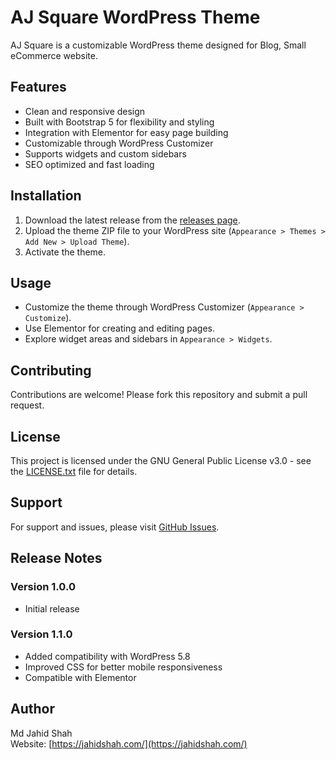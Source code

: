 # AJ Square WordPress Theme

AJ Square is a customizable WordPress theme designed for Blog, Small eCommerce website.

## Features

- Clean and responsive design
- Built with Bootstrap 5 for flexibility and styling
- Integration with Elementor for easy page building
- Customizable through WordPress Customizer
- Supports widgets and custom sidebars
- SEO optimized and fast loading

## Installation

1. Download the latest release from the [releases page](https://github.com/mdjahidshah/aj-square-theme/releases).
2. Upload the theme ZIP file to your WordPress site (`Appearance > Themes > Add New > Upload Theme`).
3. Activate the theme.

## Usage

- Customize the theme through WordPress Customizer (`Appearance > Customize`).
- Use Elementor for creating and editing pages.
- Explore widget areas and sidebars in `Appearance > Widgets`.

## Contributing

Contributions are welcome! Please fork this repository and submit a pull request.

## License

This project is licensed under the GNU General Public License v3.0 - see the [LICENSE.txt](LICENSE.txt) file for details.

## Support

For support and issues, please visit [GitHub Issues](https://github.com/mdjahidshah/aj-square-theme/issues).

## Release Notes

### Version 1.0.0
- Initial release

### Version 1.1.0
- Added compatibility with WordPress 5.8
- Improved CSS for better mobile responsiveness
- Compatible with Elementor

## Author

Md Jahid Shah  
Website: [https://jahidshah.com/](https://jahidshah.com/)
